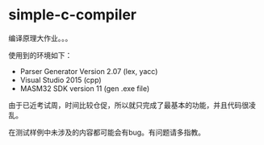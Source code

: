 # simple-c-compiler
编译原理大作业。。。

使用到的环境如下：
- Parser Generator Version 2.07 (lex, yacc)
- Visual Studio 2015 (cpp)
- MASM32 SDK version 11 (gen .exe file)

由于已近考试周，时间比较仓促，所以就只完成了最基本的功能，并且代码很凌乱。

在测试样例中未涉及的内容都可能会有bug。有问题请多指教。
